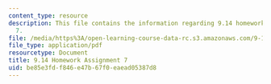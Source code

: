 ```yaml
---
content_type: resource
description: This file contains the information regarding 9.14 homework assignment
  7.
file: /media/https%3A/open-learning-course-data-rc.s3.amazonaws.com/9-14-brain-structure-and-its-origins-spring-2014/be85e3fdf846e47b67f0eaead05387d8_MIT9_14S14_Homework7.pdf
file_type: application/pdf
resourcetype: Document
title: 9.14 Homework Assignment 7
uid: be85e3fd-f846-e47b-67f0-eaead05387d8
---
```

